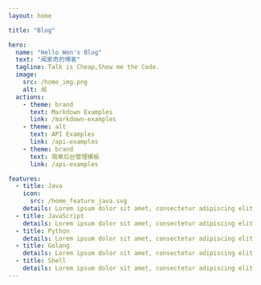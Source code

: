 ```yaml
---
layout: home

title: "Blog"

hero:
  name: "Hello Wen's Blog"
  text: "闻家奇的博客"
  tagline: Talk is Cheap,Show me the Code.
  image: 
    src: /home_img.png
    alt: 闻
  actions:
    - theme: brand
      text: Markdown Examples
      link: /markdown-examples
    - theme: alt
      text: API Examples
      link: /api-examples
    - theme: brand
      text: 简单后台管理模板
      link: /api-examples

features:
  - title: Java
    icon: 
      src: /home_feature_java.svg
    details: Lorem ipsum dolor sit amet, consectetur adipiscing elit
  - title: JavaScript
    details: Lorem ipsum dolor sit amet, consectetur adipiscing elit
  - title: Python
    details: Lorem ipsum dolor sit amet, consectetur adipiscing elit
  - title: Golang
    details: Lorem ipsum dolor sit amet, consectetur adipiscing elit
  - title: Shell
    details: Lorem ipsum dolor sit amet, consectetur adipiscing elit
---
```


